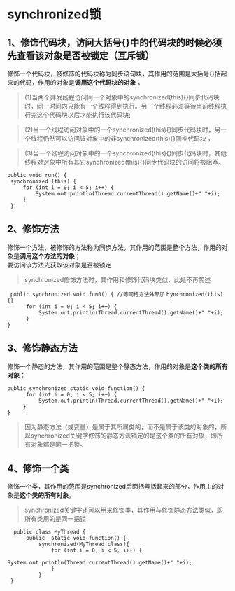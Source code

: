 # synchronized锁

## 1、修饰代码块，访问大括号{}中的代码块的时候必须先查看该对象是否被锁定（互斥锁）
修饰一个代码块，被修饰的代码块称为同步语句块，其作用的范围是大括号{}括起来的代码，作用的对象是**调用这个代码块的对象**；

>(1)当两个并发线程访问同一个对象中的synchronized(this){}同步代码块时，同一时间内只能有一个线程得到执行。另一个线程必须等待当前线程执行完这个代码块以后才能执行该代码块;


>(2)当一个线程访问对象中的一个synchronized(this){}同步代码块时，另一个线程仍然可以访问该对象中的非synchronized(this){}同步代码块；


>(3)当一个线程访问对象中的一个synchronized(this){}同步代码块时，其他线程对对象中所有其它synchronized(this){}同步代码块的访问将被阻塞。

```
public void run() {
 synchronized (this) {
     for (int i = 0; i < 5; i++) {
         System.out.println(Thread.currentThread().getName()+" "+i);
     }
 }
```
## 2、修饰方法
修饰一个方法，被修饰的方法称为同步方法，其作用的范围是整个方法，作用的对象是**调用这个方法的对象**；  
要访问该方法先获取该对象是否被锁定

>synchronized修饰方法时，其作用和修饰代码块类似，此处不再赘述
```
 public synchronized void fun0() { //等同给方法外部加上ynchronized(this){}
      for (int i = 0; i < 5; i++) {
          System.out.println(Thread.currentThread().getName()+" "+i);
      }
}
```
 
## 3、修饰静态方法  
修饰一个静态的方法，其作用的范围是整个静态方法，作用的对象是**这个类的所有对象**；
```
public synchronized static void function() {
      for (int i = 0; i < 5; i++) {
          System.out.println(Thread.currentThread().getName()+" "+i);
     }
}
```
>因为静态方法（或变量）是属于其所属类的，而不是属于该类的对象的，所以synchronized关键字修饰的静态方法锁定的是这个类的所有对象，即所有对象都是同一把锁。

## 4、修饰一个类  
修饰一个类，其作用的范围是synchronized后面括号括起来的部分，作用主的对象是**这个类的所有对象**。

>synchronized关键字还可以用来修饰类，其作用与修饰静态方法类似，即所有类用的是同一把锁

```
  public class MyThread {
      public  static void function() {
          synchronized(MyThread.class){
              for (int i = 0; i < 5; i++) {
                  System.out.println(Thread.currentThread().getName()+" "+i);
              }
          }
 }
```

